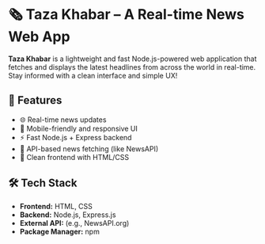 # 🗞️ Taza Khabar – A Real-time News Web App

**Taza Khabar**  is a lightweight and fast Node.js-powered web application that fetches and displays the latest headlines from across the world in real-time. Stay informed with a clean interface and simple UX!

## 🌟 Features

- 🌐 Real-time news updates
- 📱 Mobile-friendly and responsive UI
- ⚡ Fast Node.js + Express backend
- 🔐 API-based news fetching (like NewsAPI)
- 🎨 Clean frontend with HTML/CSS

## 🛠️ Tech Stack

- **Frontend:** HTML, CSS
- **Backend:** Node.js, Express.js
- **External API:** (e.g., NewsAPI.org)
- **Package Manager:** npm


